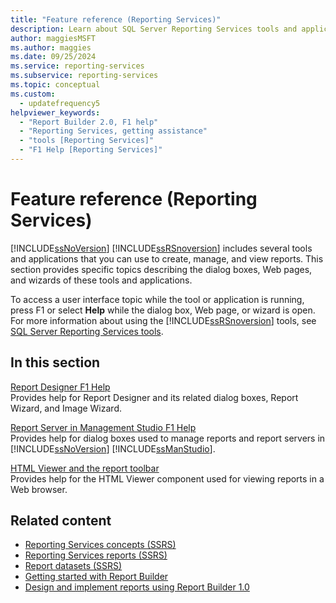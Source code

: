 ```yaml
---
title: "Feature reference (Reporting Services)"
description: Learn about SQL Server Reporting Services tools and applications that you can use to create, manage, and view reports.
author: maggiesMSFT
ms.author: maggies
ms.date: 09/25/2024
ms.service: reporting-services
ms.subservice: reporting-services
ms.topic: conceptual
ms.custom:
  - updatefrequency5
helpviewer_keywords:
  - "Report Builder 2.0, F1 help"
  - "Reporting Services, getting assistance"
  - "tools [Reporting Services]"
  - "F1 Help [Reporting Services]"
---
```

# Feature reference (Reporting Services)
  [!INCLUDE[ssNoVersion](../includes/ssnoversion-md.md)] [!INCLUDE[ssRSnoversion](../includes/ssrsnoversion-md.md)] includes several tools and applications that you can use to create, manage, and view reports. This section provides specific topics describing the dialog boxes, Web pages, and wizards of these tools and applications.  
  
 To access a user interface topic while the tool or application is running, press F1 or select **Help** while the dialog box, Web page, or wizard is open. For more information about using the [!INCLUDE[ssRSnoversion](../includes/ssrsnoversion-md.md)] tools, see [SQL Server Reporting Services tools](../reporting-services/tools/reporting-services-tools.md).  
  
## In this section  
 [Report Designer F1 Help](../reporting-services/tools/report-designer-f1-help.md)  
 Provides help for Report Designer and its related dialog boxes, Report Wizard, and Image Wizard.  
  
 [Report Server in Management Studio F1 Help](../reporting-services/tools/report-server-in-management-studio-f1-help.md)  
 Provides help for dialog boxes used to manage reports and report servers in [!INCLUDE[ssNoVersion](../includes/ssnoversion-md.md)] [!INCLUDE[ssManStudio](../includes/ssmanstudio-md.md)].  
  
 [HTML Viewer and the report toolbar](../reporting-services/html-viewer-and-the-report-toolbar.md)  
 Provides help for the HTML Viewer component used for viewing reports in a Web browser.  
  
## Related content

- [Reporting Services concepts &#40;SSRS&#41;](../reporting-services/reporting-services-concepts-ssrs.md)
- [Reporting Services reports &#40;SSRS&#41;](../reporting-services/reports/reporting-services-reports-ssrs.md)
- [Report datasets &#40;SSRS&#41;](../reporting-services/report-data/report-datasets-ssrs.md)
- [Getting started with Report Builder](https://www.databasejournal.com/features/mssql/sql-server-report-builder-3.0.html)
- [Design and implement reports using Report Builder 1.0](/previous-versions/sql/sql-server-2008/ms159750(v=sql.100))
